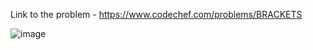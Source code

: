 Link to the problem - https://www.codechef.com/problems/BRACKETS


![image](https://github.com/Haleshot/Competitive-Programming/assets/57552973/b9892a50-1f8e-4b83-bd0c-ae54e9b4ff41)
